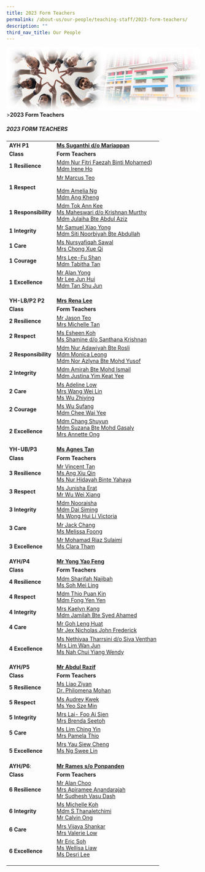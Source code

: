 ```yaml
---
title: 2023 Form Teachers
permalink: /about-us/our-people/teaching-staff/2023-form-teachers/
description: ""
third_nav_title: Our People
---
```

![Sub-banner](/images/sub%20banner.jpg)
&gt;**2023 Form Teachers**

##### 2023 FORM TEACHERS

|  | |
| -------- | -------- |
| **AYH P1** | [**Ms Suganthi d/o Mariappan**](mailto:suganthi_mariappan@moe.edu.sg)     |
| **Class** | **Form Teachers** |
| **1 Resilience** | [Mdm Nur Fitri Faezah Binti Mohamed](mailto:nur_fitri_faezah_mohamed@moe.edu.sg)) <br> [Mdm Irene Ho](mailto:irene_ho_cheow_kuang@moe.edu.sg)      |
| **1 Respect** | [Mr Marcus Teo](mailto:teo_minghong_marcus@moe.edu.sg)  <br><br> [Mdm Amelia Ng](mailto:ng_yong_jia@moe.edu.sg) <br> [Mdm Ang Kheng](mailto:ang_kheng@moe.edu.sg)     |
| **1 Responsibility** | [Mdm Tok Ann Kee](mailto:tok_ann_kee@moe.edu.sg) <br> [Ms Maheswari d/o Krishnan Murthy](mailto:maheswari_krishnan_murthy@moe.edu.sg) <br> [Mdm Julaiha Bte Abdul Aziz](mailto:julaiha_abd_aziz@moe.edu.sg)     |
| **1 Integrity** | [Mr Samuel Xiao Yong](mailto:xiao_yong_samuel@moe.edu.sg) <br> [Mdm Siti Noorbiyah Bte Abdullah](mailto:siti_noorbiyah_abdullah@moe.edu.sg)     |
| **1 Care** | [Ms Nursyafiqah Sawal](mailto:nursyafiqah_sawal@moe.edu.sg) <br> [Mrs Chong Xue Qi](mailto:ng_xue_qi@moe.edu.sg)     |
| **1 Courage** | [Mrs Lee-Fu Shan](mailto:fu_shan@moe.edu.sg) <br> [Mdm Tabitha Tan](mailto:tan_mui_lin_tabitha@moe.edu.sg)     |
| **1 Excellence** | [Mr Alan Yong](mailto:yong_alan@moe.edu.sg) <br> [Mr Lee Jun Hui](mailto:lee_jun_hui@moe.edu.sg) <br> [Mdm Tan Shu Jun](mailto:tan_shu_jun@moe.edu.sg) <br><br>     |
| **YH-LB/P2 P2** | [**Mrs Rena Lee**](mailto:rena_tay_wei_hsuan@moe.edu.sg)|
| **Class** | **Form Teachers** |
| **2 Resilience** | [Mr Jason Teo](mailto:teo_jason@moe.edu.sg) <br> [Mrs Michelle Tan](mailto:wong_ziwei_michelle@moe.edu.sg)    |
| **2 Respect** | [Ms Esheen Koh](mailto:koh_esheen@moe.edu.sg) <br> [Ms Shamine d/o Santhana Krishnan](mailto:shamine_santhana_krishnan@moe.edu.sg)     |
| **2 Responsibility** | [Mdm Nur Adawiyah Bte Rosli](mailto:nur_adawiyah_rosli@moe.edu.sg) <br> [Mdm Monica Leong](mailto:leong_cai_lin_monica@moe.edu.sg) <br> [Mdm Nor Azlyna Bte Mohd Yusof](mailto:nor_azlyna_mohd_yusof@moe.edu.sg)     |
| **2 Integrity** | [Mdm Amirah Bte Mohd Ismail](mailto:amirah_mohd_ismail@moe.edu.sg) <br> [Mdm Justina Yim Keat Yee](mailto:yim_keat_yee@moe.edu.sg)     |
| **2 Care** | [Ms Adeline Low](mailto:low_ying_yan_adeline@moe.edu.sg) <br> [Mrs Wang Wei Lin](mailto:ang_wei_lin@moe.edu.sg) <br> [Ms Wu Zhiying](mailto:wu_zhiying@moe.edu.sg)     |
| **2 Courage** | [Ms Wu Sufang](mailto:wu_sufang@moe.edu.sg) <br> [Mdm Chee Wai Yee](mailto:chee_wai_yee@moe.edu.sg)     |
| **2 Excellence** | [Mdm Chang Shuyun](mailto:chang_shuyun@moe.edu.sg) <br> [Mdm Suzana Bte Mohd Gasaly](mailto:suzana_mohamed_gasaly@moe.edu.sg) <br> [Mrs Annette Ong](mailto:tan_wei_ling_annette@moe.edu.sg) <br><br>     |
| **YH-UB/P3** | [**Ms Agnes Tan**](mailto:tan_lee_choo_a@moe.edu.sg)|
| **Class** | **Form Teachers** |
| **3 Resilience** | [Mr Vincent Tan](mailto:tan_peng_chuan_vincent@moe.edu.sg) <br> [Ms Ang Xiu Qin](mailto:ang_xiu_qin@moe.edu.sg) <br> [Ms Nur Hidayah Binte Yahaya](mailto:nur_hidayah_yahaya@moe.edu.sg)      |
| **3 Respect** | [Ms Junisha Erat](mailto:junisha_erat@moe.edu.sg) <br> [Mr Wu Wei Xiang](mailto:wu_wei_xiang@moe.edu.sg)     |
| **3 Integrity** | [Mdm Nooraisha](mailto:nooraisha_mohamed_ibrahim@moe.edu.sg) <br> [Mdm Dai Siming](mailto:dai_siming@moe.edu.sg) <br> [Ms Wong Hui Li Victoria](mailto:wong_hui_li_victoria@moe.edu.sg)   |
| **3 Care** | [Mr Jack Chang](mailto:chang_cheng_huan@moe.edu.sg) <br> [Ms Melissa Foong](mailto:melissa_foong_shi_shan@moe.edu.sg)     |
| **3 Excellence** | [Mr Mohamad Riaz Sulaimi](mailto:mohamad_riaz_sulaimi@moe.edu.sg) <br> [Ms Clara Tham](mailto:clara_tham_kar_ling@moe.edu.sg) <br><br>    |
| **AYH/P4** | [**Mr Yong Yao Feng**](mailto:yong_yao_feng@moe.edu.sg)|
| **Class** | **Form Teachers** |
| **4 Resilience** | [Mdm Sharifah Najibah](mailto:sharifah__najibah_syed_mustapa@moe.edu.sg) <br> [Ms Soh Mei Ling](mailto:soh_mei_ling@moe.edu.sg)      |
| **4 Respect** | [Mdm Thio Puan Kin](mailto:thio_puan_kin@moe.edu.sg) <br> [Mdm Fong Yen Yen](mailto:fong_yen_yen@moe.edu.sg)     |
| **4 Integrity** | [Mrs Kaelyn Kang](mailto:lee_siow_foong@moe.edu.sg) <br> [Mdm Jamilah Bte Syed Ahamed](mailto:jamilah_bte_syed_ahamed@moe.edu.sg)   |
| **4 Care** | [Mr Goh Leng Huat](mailto:goh_leng_huat@moe.edu.sg) <br> [Mr Jex Nicholas John Frederick](mailto:jex_nicholas_john_frederick@moe.edu.sg)     |
| **4 Excellence** | [Ms Nethiyaa Tharrsini d/o Siva Venthan](mailto:nethiyaa_tharrsini_siva_venthan@moe.edu.sg) <br> [Mrs Lim Wan Jun](mailto:tan_wan_jun@moe.edu.sg) <br> [Ms Nah Chui Yiang Wendy](mailto:nah_chui_yiang_wendy@moe.edu.sg) <br><br>    |
| **AYH/P5** | [**Mr Abdul Razif**](mailto:abdul_razif_mohammad_rizal@moe.edu.sg)|
| **Class** | **Form Teachers** |
| **5 Resilience** | [Ms Liao Ziyan](mailto:liao_zi_yan@moe.edu.sg) <br> [Dr. Philomena Mohan](mailto:james_philomena_sashikala@moe.edu.sg)      |
| **5 Respect** | [Ms Audrey Kwek](mailto:kwek_audrey@moe.edu.sg) <br> [Ms Yeo Sze Min](mailto:yeo_sze_min@moe.edu.sg)     |
| **5 Integrity** | [Mrs Lai- Foo Ai Sien](mailto:foo_ai_sien@moe.edu.sg) <br> [Mrs Brenda Seetoh](mailto:choong_ming_fang_brenda@moe.edu.sg)   |
| **5 Care** | [Ms Lim Ching Yin](mailto:lim_ching_yin@moe.edu.sg) <br> [Mrs Pamela Thio](mailto:tock_yan_qing_pamela@moe.edu.sg)     |
| **5 Excellence** | [Mrs Yau Siew Cheng](mailto:tan_siew_cheng@moe.edu.sg) <br> [Ms Ng Swee Lin](mailto:ng_swee_lin@moe.edu.sg) <br><br>    |
| **AYH/P6**: | [**Mr Rames s/o Ponpanden**](mailto:rames_ponpanden@moe.edu.sg)|
| **Class** | **Form Teachers** |
| **6 Resilience** | [Mr Alan Choo](mailto:choo_chun_dar_alan@moe.edu.sg) <br> [Mrs Apiramee Anandarajah](mailto:apiramee_e_subramaniam@moe.edu.sg) <br> [Mr Sudhesh Vasu Dash](mailto:sudhesh_vasu_dash@moe.edu.sg)      |
| **6 Integrity** | [Ms Michelle Koh](mailto:xu_yue_min_michelle@moe.edu.sg) <br> [Mdm S Thanaletchimi](mailto:saverirajoo_thanaletchimi@moe.edu.sg) <br> [Mr Calvin Ong](mailto:ong_yu_meng_calvin@moe.edu.sg)   |
| **6 Care** | [Mrs Vijaya Shankar](mailto:vijaya_shankar@moe.edu.sg) <br> [Mrs Valerie Low](mailto:valerie_chua_ruishan@moe.edu.sg)     |
| **6 Excellence** | [Mr Eric Soh](mailto:soh_hiok_peng@moe.edu.sg) <br> [Ms Wellisa Liaw](mailto:wellisa_leono_liaw@moe.edu.sg) <br> [Ms Desri Lee](mailto:desri_ann_leong@moe.edu.sg) <br><br>    |
